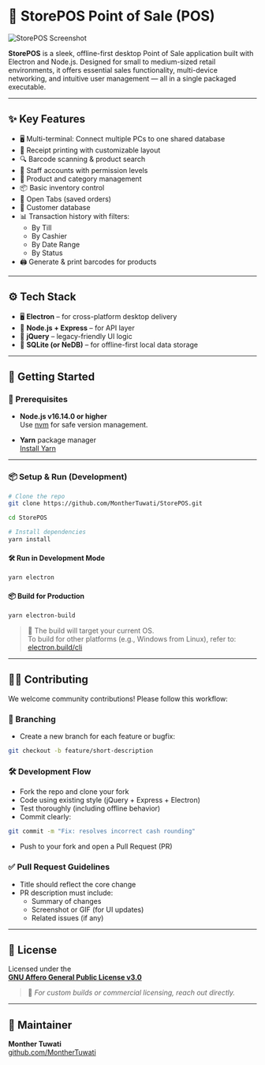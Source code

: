 # 🧾 StorePOS Point of Sale (POS)

![StorePOS Screenshot](screenshots/storepos_pos.png)

**StorePOS** is a sleek, offline-first desktop Point of Sale application built with Electron and Node.js. Designed for small to medium-sized retail environments, it offers essential sales functionality, multi-device networking, and intuitive user management — all in a single packaged executable.

---

## ✨ Key Features

- 🖥 Multi-terminal: Connect multiple PCs to one shared database
- 🧾 Receipt printing with customizable layout
- 🔍 Barcode scanning & product search
- 👥 Staff accounts with permission levels
- 🛒 Product and category management
- 📦 Basic inventory control
- 🧾 Open Tabs (saved orders)
- 📇 Customer database
- 📊 Transaction history with filters:
  - By Till
  - By Cashier
  - By Date Range
  - By Status
- 🖨 Generate & print barcodes for products

---

## ⚙️ Tech Stack

- 🖥 **Electron** – for cross-platform desktop delivery  
- 🧠 **Node.js + Express** – for API layer  
- 🧾 **jQuery** – legacy-friendly UI logic  
- 💽 **SQLite (or NeDB)** – for offline-first local data storage  

---

## 🚀 Getting Started

### 🔧 Prerequisites

- **Node.js v16.14.0 or higher**  
  Use [nvm](https://github.com/nvm-sh/nvm) for safe version management.

- **Yarn** package manager  
  [Install Yarn](https://classic.yarnpkg.com/lang/en/docs/install/)

---

### 📦 Setup & Run (Development)

```bash
# Clone the repo
git clone https://github.com/MontherTuwati/StorePOS.git

cd StorePOS

# Install dependencies
yarn install
```

#### 🛠 Run in Development Mode

```bash
yarn electron
```

#### 📦 Build for Production

```bash
yarn electron-build
```

> 📝 The build will target your current OS.  
To build for other platforms (e.g., Windows from Linux), refer to: [electron.build/cli](https://www.electron.build/cli)

---

## 🧑‍💻 Contributing

We welcome community contributions! Please follow this workflow:

### 🌱 Branching

- Create a new branch for each feature or bugfix:

```bash
git checkout -b feature/short-description
```

### 🛠 Development Flow

- Fork the repo and clone your fork
- Code using existing style (jQuery + Express + Electron)
- Test thoroughly (including offline behavior)
- Commit clearly:

```bash
git commit -m "Fix: resolves incorrect cash rounding"
```

- Push to your fork and open a Pull Request (PR)

### ✅ Pull Request Guidelines

- Title should reflect the core change
- PR description must include:
  - Summary of changes
  - Screenshot or GIF (for UI updates)
  - Related issues (if any)

---

## 📄 License

Licensed under the  
**[GNU Affero General Public License v3.0](LICENSE)**

> 💬 *For custom builds or commercial licensing, reach out directly.*

---

## 🙌 Maintainer

**Monther Tuwati**  
[github.com/MontherTuwati](https://github.com/MontherTuwati)
